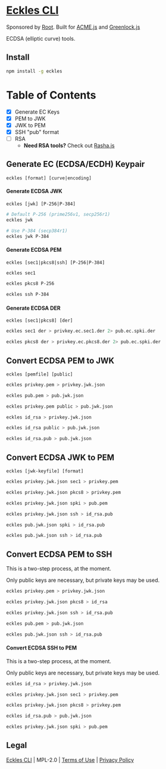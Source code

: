 [Eckles CLI](https://git.coolaj86.com/coolaj86/eckles-cli.js)
=========

Sponsored by [Root](https://therootcompany.com).
Built for [ACME.js](https://git.coolaj86.com/coolaj86/acme.js)
and [Greenlock.js](https://git.coolaj86.com/coolaj86/greenlock.js)

ECDSA (elliptic curve) tools.

## Install

```bash
npm install -g eckles
```

Table of Contents
=================

* [x] Generate EC Keys
* [x] PEM to JWK
* [x] JWK to PEM
* [x] SSH "pub" format
* [ ] RSA
  * **Need RSA tools?** Check out [Rasha.js](https://git.coolaj86.com/coolaj86/rasha.js)

## Generate EC (ECDSA/ECDH) Keypair

```
eckles [format] [curve|encoding]
```

#### Generate ECDSA JWK

```
eckles [jwk] [P-256|P-384]
```

```bash
# Default P-256 (prime256v1, secp256r1)
eckles jwk

# Use P-384 (secp384r1)
eckles jwk P-384
```

#### Generate ECDSA PEM

```
eckles [sec1|pkcs8|ssh] [P-256|P-384]
```

```bash
eckles sec1

eckles pkcs8 P-256

eckles ssh P-384
```

#### Generate ECDSA DER

```
eckles [sec1|pkcs8] [der]
```

```bash
eckles sec1 der > privkey.ec.sec1.der 2> pub.ec.spki.der

eckles pkcs8 der > privkey.ec.pkcs8.der 2> pub.ec.spki.der
```

## Convert ECDSA PEM to JWK

```
eckles [pemfile] [public]
```

```bash
eckles privkey.pem > privkey.jwk.json

eckles pub.pem > pub.jwk.json

eckles privkey.pem public > pub.jwk.json
```

```bash
eckles id_rsa > privkey.jwk.json

eckles id_rsa public > pub.jwk.json

eckles id_rsa.pub > pub.jwk.json
```

## Convert ECDSA JWK to PEM

```
eckles [jwk-keyfile] [format]
```

```bash
eckles privkey.jwk.json sec1 > privkey.pem

eckles privkey.jwk.json pkcs8 > privkey.pem

eckles privkey.jwk.json spki > pub.pem

eckles privkey.jwk.json ssh > id_rsa.pub
```

```bash
eckles pub.jwk.json spki > id_rsa.pub

eckles pub.jwk.json ssh > id_rsa.pub
```

## Convert ECDSA PEM to SSH

This is a two-step process, at the moment.

Only public keys are necessary, but private keys may be used.

```bash
eckles privkey.pem > privkey.jwk.json

eckles privkey.jwk.json pkcs8 > id_rsa

eckles privkey.jwk.json ssh > id_rsa.pub
```

```bash
eckles pub.pem > pub.jwk.json

eckles pub.jwk.json ssh > id_rsa.pub
```

#### Convert ECDSA SSH to PEM

This is a two-step process, at the moment.

Only public keys are necessary, but private keys may be used.

```bash
eckles id_rsa > privkey.jwk.json

eckles privkey.jwk.json sec1 > privkey.pem

eckles privkey.jwk.json pkcs8 > privkey.pem
```

```bash
eckles id_rsa.pub > pub.jwk.json

eckles privkey.jwk.json spki > pub.pem
```

Legal
-----

[Eckles CLI](https://git.coolaj86.com/coolaj86/eckles-cli.js) |
MPL-2.0 |
[Terms of Use](https://therootcompany.com/legal/#terms) |
[Privacy Policy](https://therootcompany.com/legal/#privacy)
